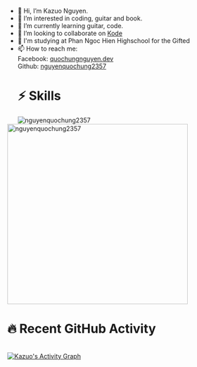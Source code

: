 - 👋 Hi, I’m Kazuo Nguyen.
- 👀 I’m interested in coding, guitar and book.
- 🌱 I’m currently learning guitar, code.
- 💞️ I’m looking to collaborate on <a href="https://kodelang.dev/">Kode</a>
- 🏫 I'm studying at Phan Ngoc Hien Highschool for the Gifted
- 📫 How to reach me: </br>
      Facebook:  <a href="https://www.facebook.com/quochungnguyen.dev/">quochungnguyen.dev</a>
      </br>
      Github: <a href="https://github.com/nguyenquochung2357">nguyenquochung2357</a>
  <h1>⚡ Skills</h1>
      <p><img align="left" src="https://github-readme-stats.vercel.app/api/top-langs?username=kazuonguyen&show_icons=true&locale=en&layout=compact" alt="nguyenquochung2357" /></p>

<p>&nbsp;<img align="center" src="https://github-readme-stats.vercel.app/api?username=kazuonguyen&show_icons=true&locale=en" alt="nguyenquochung2357" width="410" /></p>
<h1>🔥  Recent GitHub Activity</h1>
  <br/>
   <a href="https://github.com/kazuonguyen"><img alt="Kazuo's Activity Graph" src="https://activity-graph.herokuapp.com/graph?username=kazuonguyen&custom_title=Kazuo%20Nguyen's%20Contribution%20Graph&theme=react-dark" /></a>
  <br/>

<!---
nguyenquochung2357/nguyenquochung2357 is a ✨ special ✨ repository because its `README.md` (this file) appears on your GitHub profile.
You can click the Preview link to take a look at your changes.
--->

